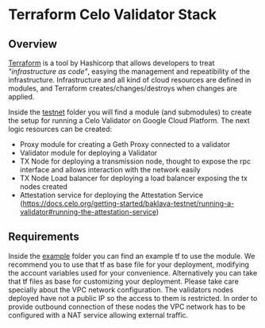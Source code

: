 # Terraform Celo Validator Stack

## Overview

[Terraform](https://www.terraform.io) is a tool by Hashicorp that allows developers to treat _"infrastructure as code"_, easying the management and repeatibility of the
infrastructure.
Infrastructure and all kind of cloud resources are defined in modules, and Terraform creates/changes/destroys when changes are applied.

Inside the [testnet](./testnet) folder you will find a module (and submodules) to create the setup for running a Celo Validator on Google Cloud Platform. The next logic resources can be created:

- Proxy module for creating a Geth Proxy connected to a validator
- Validator module for deploying a Validator
- TX Node for deploying a transmission node, thought to expose the rpc interface and allows interaction with the network easily
- TX Node Load balancer for deploying a load balancer exposing the tx nodes created
- Attestation service for deploying the Attestation Service (https://docs.celo.org/getting-started/baklava-testnet/running-a-validator#running-the-attestation-service)

## Requirements

Inside the [example](./example) folder you can find an example tf to use the module. We recommend you to use that tf as base file for your deployment, modifying the account variables used for your convenience.
Alternatively you can take that tf files as base for customizing your deployment. Please take care specially about the VPC network configuration. The validators nodes deployed have not a public IP so the access to them is restricted. In order to provide outbound connection of these nodes the VPC network has to be configured with a NAT service allowing external traffic.
